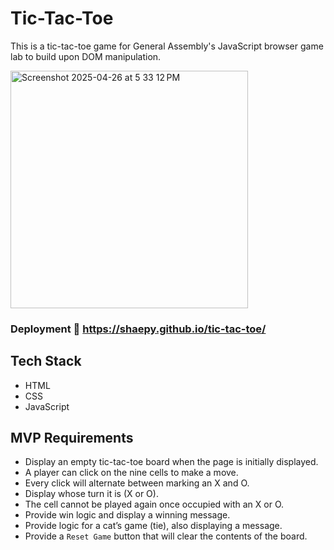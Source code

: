 # Tic-Tac-Toe
This is a tic-tac-toe game for General Assembly's JavaScript browser game lab to build upon DOM manipulation.

<img width="380" alt="Screenshot 2025-04-26 at 5 33 12 PM" src="https://github.com/user-attachments/assets/547f4b41-9a72-4930-962b-e169318fafbe" />

### Deployment 🔗 https://shaepy.github.io/tic-tac-toe/

## Tech Stack
- HTML
- CSS
- JavaScript

## MVP Requirements
- Display an empty tic-tac-toe board when the page is initially displayed.
- A player can click on the nine cells to make a move.
- Every click will alternate between marking an X and O.
- Display whose turn it is (X or O).
- The cell cannot be played again once occupied with an X or O.
- Provide win logic and display a winning message.
- Provide logic for a cat’s game (tie), also displaying a message.
- Provide a `Reset Game` button that will clear the contents of the board.

